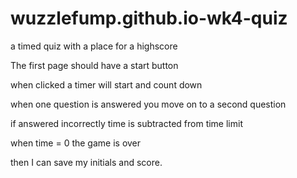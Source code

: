 # wuzzlefump.github.io-wk4-quiz
a timed quiz with a place for a highscore

The first page should have a start button

when clicked a timer will start and count down

when one question is answered you move on to a second question

if answered incorrectly time is subtracted from time limit

when time = 0 the game is over

then I can save my initials and score.

